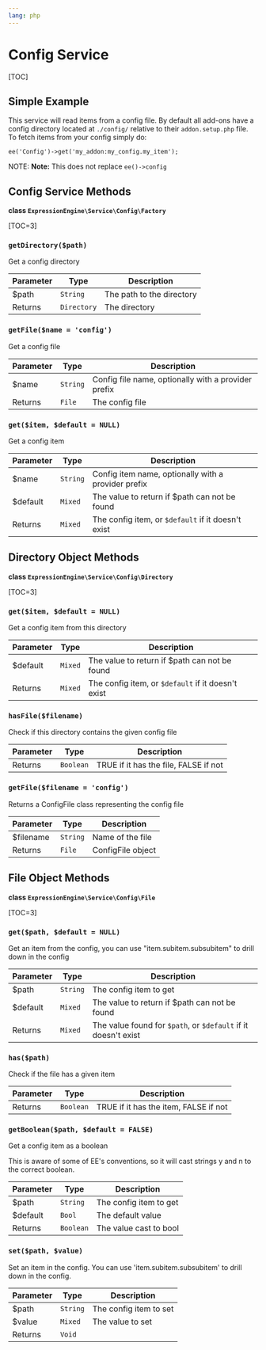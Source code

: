 ```yaml
---
lang: php
---
```


<!--
    This source file is part of the open source project
    ExpressionEngine User Guide (https://github.com/ExpressionEngine/ExpressionEngine-User-Guide)

    @link      https://expressionengine.com/
    @copyright Copyright (c) 2003-2020, Packet Tide, LLC (https://packettide.com)
    @license   https://expressionengine.com/license Licensed under Apache License, Version 2.0
-->

# Config Service

[TOC]

## Simple Example

This service will read items from a config file. By default all add-ons have a config directory located at `./config/` relative to their `addon.setup.php` file. To fetch items from your config simply do:

    ee('Config')->get('my_addon:my_config.my_item');

NOTE: **Note:** This does not replace `ee()->config`

## Config Service Methods

**class `ExpressionEngine\Service\Config\Factory`**

[TOC=3]

### `getDirectory($path)`

Get a config directory

| Parameter | Type        | Description               |
| --------- | ----------- | ------------------------- |
| \$path    | `String`    | The path to the directory |
| Returns   | `Directory` | The directory             |

### `getFile($name = 'config')`

Get a config file

| Parameter | Type     | Description                                         |
| --------- | -------- | --------------------------------------------------- |
| \$name    | `String` | Config file name, optionally with a provider prefix |
| Returns   | `File`   | The config file                                     |

### `get($item, $default = NULL)`

Get a config item

| Parameter | Type     | Description                                         |
| --------- | -------- | --------------------------------------------------- |
| \$name    | `String` | Config item name, optionally with a provider prefix |
| \$default | `Mixed`  | The value to return if \$path can not be found      |
| Returns   | `Mixed`  | The config item, or `$default` if it doesn't exist  |

## Directory Object Methods

**class `ExpressionEngine\Service\Config\Directory`**

[TOC=3]

### `get($item, $default = NULL)`

Get a config item from this directory

| Parameter | Type    | Description                                        |
| --------- | ------- | -------------------------------------------------- |
| \$default | `Mixed` | The value to return if \$path can not be found     |
| Returns   | `Mixed` | The config item, or `$default` if it doesn't exist |

### `hasFile($filename)`

Check if this directory contains the given config file

| Parameter | Type      | Description                           |
| --------- | --------- | ------------------------------------- |
| Returns   | `Boolean` | TRUE if it has the file, FALSE if not |

### `getFile($filename = 'config')`

Returns a ConfigFile class representing the config file

| Parameter  | Type     | Description       |
| ---------- | -------- | ----------------- |
| \$filename | `String` | Name of the file  |
| Returns    | `File`   | ConfigFile object |

## File Object Methods

**class `ExpressionEngine\Service\Config\File`**

[TOC=3]

### `get($path, $default = NULL)`

Get an item from the config, you can use "item.subitem.subsubitem" to drill down in the config

| Parameter | Type     | Description                                                    |
| --------- | -------- | -------------------------------------------------------------- |
| \$path    | `String` | The config item to get                                         |
| \$default | `Mixed`  | The value to return if \$path can not be found                 |
| Returns   | `Mixed`  | The value found for `$path`, or `$default` if it doesn't exist |

### `has($path)`

Check if the file has a given item

| Parameter | Type      | Description                           |
| --------- | --------- | ------------------------------------- |
| Returns   | `Boolean` | TRUE if it has the item, FALSE if not |

### `getBoolean($path, $default = FALSE)`

Get a config item as a boolean

This is aware of some of EE's conventions, so it will cast strings y and n to the correct boolean.

| Parameter | Type      | Description            |
| --------- | --------- | ---------------------- |
| \$path    | `String`  | The config item to get |
| \$default | `Bool`    | The default value      |
| Returns   | `Boolean` | The value cast to bool |

### `set($path, $value)`

Set an item in the config. You can use 'item.subitem.subsubitem' to drill down in the config.

| Parameter | Type     | Description            |
| --------- | -------- | ---------------------- |
| \$path    | `String` | The config item to set |
| \$value   | `Mixed`  | The value to set       |
| Returns   | `Void`   |                        |
